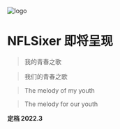 <!-- _coverpage.md -->

![logo](https://s1.ax1x.com/2022/03/06/bDa1MD.png)

# NFLSixer 即将呈现

> 我的青春之歌

> 我们的青春之歌

> The melody of my youth

> The melody for our youth

**定档 2022.3**